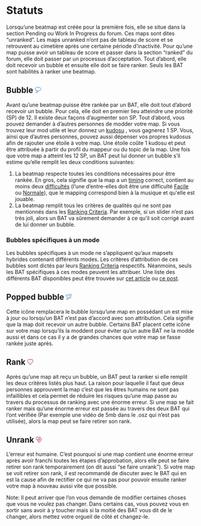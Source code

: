 Statuts
==========

Lorsqu’une beatmap est créée pour la première fois, elle se situe dans la section Pending ou Work In Progress du forum. Ces maps sont dites “unranked”. Les maps unranked n’ont pas de tableau de score et se retrouvent au cimetière après une certaine période d’inactivité. Pour qu’une map puisse avoir un tableau de score et passer dans la section “ranked” du forum, elle doit passer par un processus d’acceptation. Tout d’abord, elle doit recevoir un bubble et ensuite elle doit se faire ranker. Seuls les BAT sont habilités à ranker une beatmap.

Bubble ![Thinking icon](/wiki/shared/icon/bubble.gif "Thinking icon")
--------------------------------------------------------------------

Avant qu’une beatmap puisse être rankée par un BAT, elle doit tout d’abord recevoir un bubble. Pour cela, elle doit en premier lieu atteindre une priorité (SP) de 12. Il existe deux façons d’augmenter son SP. Tout d’abord, vous pouvez demander à d’autres personnes de modder votre map. Si vous trouvez leur mod utile et leur donnez un [kudosu](/wiki/Glossary/#kudosu) , vous gagnerez 1 SP. Vous, ainsi que d’autres personnes, pouvez aussi dépenser vos propres kudosus afin de rajouter une étoile à votre map. Une étoile coûte 1 kudosu et peut être attribuée à partir du profil du mappeur ou du topic de la map. Une fois que votre map a atteint les 12 SP, un BAT peut lui donner un bubble s’il estime qu’elle remplit les deux conditions suivantes:

1.  La beatmap respecte toutes les conditions nécessaires pour être rankée. En gros, cela signifie que la map a un [timing](/wiki/Beatmap_Editor/Timing) correct, contient au moins deux [difficultés](/wiki/Difficulties) (l’une d’entre-elles doit être une difficulté [Facile](/wiki/Difficulties/osu!/Easy) ou [Normale](/wiki/Difficulties/osu!/Normal)), que le mapping correspond bien à la musique et qu'elle est jouable.
2.  La beatmap remplit tous les critères de qualités qui ne sont pas mentionnés dans les [Ranking Criteria](/wiki/Ranking_Criteria). Par exemple, si un slider n’est pas très joli, alors un BAT va sûrement demander à ce qu’il soit corrigé avant de lui donner un bubble.

### Bubbles spécifiques à un mode

Les bubbles spécifiques à un mode ne s’appliquent qu’aux mapsets hybrides contenant différents modes. Les critères d’attribution de ces bubbles sont dictés par leurs [Ranking Criteria](/wiki/Ranking_Criteria) respectifs. Néanmoins, seuls les BAT spécifiques à ces modes peuvent les attribuer. Une liste des différents BAT disponibles peut être trouvée sur [cet article](/wiki/People/Beatmap_Nomination_Group) ou [ce post](https://osu.ppy.sh/forum/p/2430411).

Popped bubble ![Bubble pop icon](/wiki/shared/icon/bubble-pop.gif "Bubble pop icon")
--------------------------------------------------------------------------------

Cette icône remplacera le bubble lorsqu’une map en possédant un est mise à jour ou lorsqu’un BAT n’est pas d’accord avec son attribution. Cela signifie que la map doit recevoir un autre bubble. Certains BAT placent cette icône sur votre map lorsqu’ils la moddent pour éviter qu’un autre BAT ne la modde aussi et dans ce cas il y a de grandes chances que votre map se fasse rankée juste après.

Rank ![Heart icon](/wiki/shared/icon/heart.gif "Heart icon")
---------------------------------------------------------------

Après qu’une map ait reçu un bubble, un BAT peut la ranker si elle remplit les deux critères listés plus haut. La raison pour laquelle il faut que deux personnes approuvent la map c’est que les êtres humains ne sont pas infaillibles et cela permet de réduire les risques qu’une map passe au travers du processus de ranking avec une énorme erreur. Si une map se fait ranker mais qu’une énorme erreur est passée au travers des deux BAT qui l’ont vérifiée (Par exemple une vidéo de 5mb dans le .osz qui n’est pas utilisée), alors la map peut se faire retirer son rank.

Unrank ![Heart-broken icon](/wiki/shared/icon/broken-heart.gif "Heart-broken icon")
----------------------------------------------------------------------------

L’erreur est humaine. C’est pourquoi si une map contient une énorme erreur après avoir franchi toutes les étapes d’approbation, alors elle peut se faire retirer son rank temporairement (on dit aussi “se faire unrank”). Si votre map se voit retirer son rank, il est recommandé de discuter avec le BAT qui en est la cause afin de rectifier ce qui ne va pas pour pouvoir ensuite ranker votre map à nouveau aussi vite que possible.

Note: Il peut arriver que l’on vous demande de modifier certaines choses que vous ne voulez pas changer. Dans certains cas, vous pouvez vous en sortir sans avoir à y toucher mais si la moitié des BAT vous dit de le changer, alors mettez votre orgueil de côté et changez-le.
